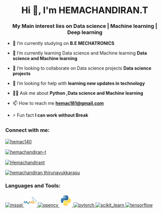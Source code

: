 <h1 align="center">Hi 👋, I'm HEMACHANDIRAN.T</h1>
<h3 align="center">My Main interest lies on Data science | Machine learning | Deep learning</h3>

- 🔭 I’m currently studying on **B.E MECHATRONICS**

- 🌱 I’m currently learning Data science and Machine learning **Data science and Machine learning**

- 👯 I’m looking to collaborate on Data science projects **Data science projects**

- 🤝 I’m looking for help with  **learning new updates in technology**

- 👨‍💻 Ask me about **Python ,Data science and Machine learning**

- 📫 How to reach me **hemac181@gmail.com**

- ⚡ Fun fact **I can work without Break**

<h3 align="left">Connect with me:</h3>
<p align="left">
<a href="https://www.twitter.com/hemac140" target="blank"><img align="center" src="https://raw.githubusercontent.com/rahuldkjain/github-profile-readme-generator/neutral-icons/src/images/icons/Social/twitter.svg" alt="hemac140" height="30" width="40" /></a>
  
<a href="https://www.linkedin.com/in/hemachandiran-t-081836171/" target="blank"><img align="center" src="https://raw.githubusercontent.com/rahuldkjain/github-profile-readme-generator/neutral-icons/src/images/icons/Social/linked-in-alt.svg" alt="hemachandiran-t" height="30" width="40" /></a>

<a href="https://www.kaggle.com/hemachandirant" target="blank"><img align="center" src="https://raw.githubusercontent.com/rahuldkjain/github-profile-readme-generator/neutral-icons/src/images/icons/Social/kaggle.svg" alt="Hemachandirant" height="30" width="40" /></a>

<a href="https://fb.com/hemachandiran thirunavukkarasu" target="blank"><img align="center" src="https://raw.githubusercontent.com/rahuldkjain/github-profile-readme-generator/neutral-icons/src/images/icons/Social/facebook.svg" alt="hemachandiran thirunavukkarasu" height="30" width="40" /></a>


</p>

<h3 align="left">Languages and Tools:</h3>
<p align="left"> <a href="https://www.microsoft.com/en-us/sql-server" target="_blank"> <img src="https://cdn.worldvectorlogo.com/logos/microsoft-sql-server.svg" alt="mssql" width="40" height="40"/> </a> <a href="https://www.mysql.com/" target="_blank"> <img src="https://raw.githubusercontent.com/devicons/devicon/master/icons/mysql/mysql-original-wordmark.svg" alt="mysql" width="40" height="40"/> </a> <a href="https://opencv.org/" target="_blank"> <img src="https://www.vectorlogo.zone/logos/opencv/opencv-icon.svg" alt="opencv" width="40" height="40"/> </a> <a href="https://www.python.org" target="_blank"> <img src="https://raw.githubusercontent.com/devicons/devicon/master/icons/python/python-original.svg" alt="python" width="40" height="40"/> </a> <a href="https://pytorch.org/" target="_blank"> <img src="https://www.vectorlogo.zone/logos/pytorch/pytorch-icon.svg" alt="pytorch" width="40" height="40"/> </a> <a href="https://scikit-learn.org/" target="_blank"> <img src="https://upload.wikimedia.org/wikipedia/commons/0/05/Scikit_learn_logo_small.svg" alt="scikit_learn" width="40" height="40"/> </a> <a href="https://www.tensorflow.org" target="_blank"> <img src="https://www.vectorlogo.zone/logos/tensorflow/tensorflow-icon.svg" alt="tensorflow" width="40" height="40"/> </a> </p>
